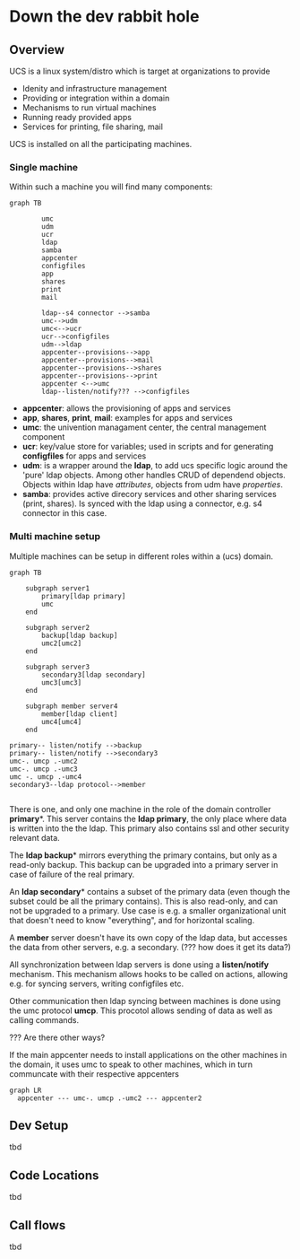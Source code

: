 Down the dev rabbit hole
========================

Overview
--------

UCS is a linux system/distro which is target at organizations to provide

- Idenity and infrastructure management
- Providing or integration within a domain
- Mechanisms to run virtual machines
- Running ready provided apps
- Services for printing, file sharing, mail

UCS is installed on all the participating machines.

### Single machine


Within such a machine you will find many components:

```mermaid
graph TB

        umc
        udm
        ucr
        ldap
        samba
        appcenter
        configfiles
        app
        shares
        print
        mail
        
        ldap--s4 connector -->samba
        umc-->udm
        umc<-->ucr
        ucr-->configfiles
        udm-->ldap
        appcenter--provisions-->app
        appcenter--provisions-->mail
        appcenter--provisions-->shares
        appcenter--provisions-->print
        appcenter <-->umc
        ldap--listen/notify??? -->configfiles
```

- **appcenter**: allows the provisioning of apps and services
- **app**, **shares**, **print**, **mail**: examples for apps and services
- **umc**: the univention managament center, the central management component
- **ucr**: key/value store for variables; used in scripts and for generating **configfiles** for
  apps and services
- **udm**: is a wrapper around the **ldap**, to add ucs specific logic around the 'pure' ldap
  objects. Among other handles CRUD of dependend objects. Objects within ldap have *attributes*, 
  objects from udm have *properties*.
- **samba**: provides active direcory services and other sharing services (print, shares). Is synced
  with the ldap using a connector, e.g. s4 connector in this case.

### Multi machine setup

Multiple machines can be setup in different roles within a (ucs) domain.

```mermaid
graph TB
    
    subgraph server1
        primary[ldap primary]
        umc
    end
    
    subgraph server2  
        backup[ldap backup]
        umc2[umc2]
    end
    
    subgraph server3
        secondary3[ldap secondary]
        umc3[umc3]
    end
    
    subgraph member server4
        member[ldap client]
        umc4[umc4]
    end
 
primary-- listen/notify -->backup
primary-- listen/notify -->secondary3
umc-. umcp .-umc2
umc-. umcp .-umc3
umc -. umcp .-umc4
secondary3--ldap protocol-->member


```

There is one, and only one machine in the role of the domain controller **primary***. This server
contains the **ldap primary**, the only place where data is written into the the ldap. This primary
also contains ssl and other security relevant data.

The **ldap backup*** mirrors everything the primary contains, but only as a read-only backup. This
backup can be upgraded into a primary server in case of failure of the real primary.

An **ldap secondary*** contains a subset of the primary data (even though the subset could be all
the primary contains). This is also read-only, and can not be upgraded to a primary. Use case is
e.g. a smaller organizational unit that doesn't need to know "everything", and for horizontal
scaling.

A **member** server doesn't have its own copy of the ldap data, but accesses the data from other
servers, e.g. a secondary.  (??? how does it get its data?)

All synchronization between ldap servers is done using a **listen/notify** mechanism. This mechanism
allows hooks to be called on actions, allowing e.g. for syncing servers, writing configfiles etc.

Other communication then ldap syncing between machines is done using the umc protocol **umcp**. 
This procotol allows sending of data as well as calling commands. 

??? Are there other ways?

If the main appcenter needs to install applications on the other machines in the domain, it uses 
umc to speak to other machines, which in turn communcate with their respective appcenters

```mermaid
graph LR
  appcenter --- umc-. umcp .-umc2 --- appcenter2
```

Dev Setup
---------
tbd

Code Locations
--------------
tbd

Call flows
----------
tbd




